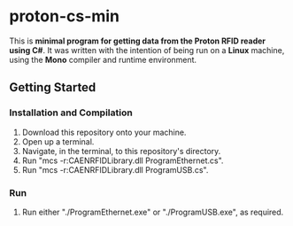 # proton-cs-min

This is **minimal program for getting data from the Proton RFID reader using C#**. It was written with the intention of being run on a **Linux** machine, using the **Mono** compiler and runtime environment.

## Getting Started

### Installation and Compilation

1. Download this repository onto your machine.
1. Open up a terminal.
1. Navigate, in the terminal, to this repository's directory.
1. Run "mcs -r:CAENRFIDLibrary.dll ProgramEthernet.cs".
1. Run "mcs -r:CAENRFIDLibrary.dll ProgramUSB.cs".

### Run

1. Run either "./ProgramEthernet.exe" or "./ProgramUSB.exe", as required.
